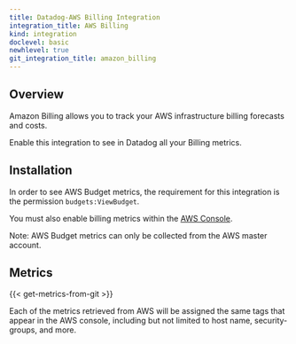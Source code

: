 ```yaml
---
title: Datadog-AWS Billing Integration
integration_title: AWS Billing
kind: integration
doclevel: basic
newhlevel: true
git_integration_title: amazon_billing
---
```


## Overview

Amazon Billing allows you to track your AWS infrastructure billing forecasts and costs.

Enable this integration to see in Datadog all your Billing metrics.

## Installation

In order to see AWS Budget metrics, the requirement for this integration is the permission `budgets:ViewBudget`.

You must also enable billing metrics within the [AWS Console](http://docs.aws.amazon.com/AmazonCloudWatch/latest/monitoring/monitor_estimated_charges_with_cloudwatch.html#turning_on_billing_metrics).

Note: AWS Budget metrics can only be collected from the AWS master account.

## Metrics

{{< get-metrics-from-git >}}

Each of the metrics retrieved from AWS will be assigned the same tags that appear in the AWS console, including but not limited to host name, security-groups, and more.